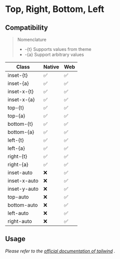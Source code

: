 # Top, Right, Bottom, Left

## Compatibility

> Nomenclature
> - -{t} Supports values from theme
> - -{a} Support arbitrary values  

| Class        | Native | Web |
| ------------ | ------ | --- |
| inset-{t}    | ✅     | ✅  |
| inset-{a}    | ✅     | ✅  |
| inset-x-{t}  | ✅     | ✅  |
| inset-x-{a}  | ✅     | ✅  |
| top-{t}      | ✅     |  ✅  |
| top-{a}      | ✅     |  ✅  |
| bottom-{t}   | ✅     |  ✅  |
| bottom-{a}   | ✅     |  ✅  |
| left-{t}     | ✅     |  ✅  |
| left-{a}     | ✅     |  ✅  |
| right-{t}    | ✅     |  ✅  |
| right-{a}    | ✅     |  ✅  |
| inset-auto   | ❌     |  ✅  |
| inset-x-auto | ❌     |  ✅  |
| inset-y-auto | ❌     |  ✅  |
| top-auto     | ❌     |  ✅  |
| bottom-auto  | ❌     |  ✅  |
| left-auto    | ❌     |  ✅  |
| right-auto   | ❌     |  ✅  |

## Usage

_Please refer to the [official documentation of tailwind](https://tailwindcss.com/docs/top-right-bottom-left) ._
